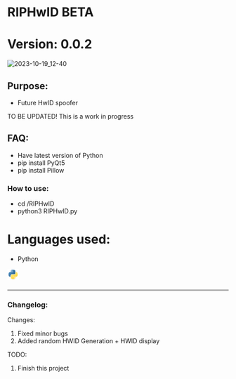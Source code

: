 # RIPHwID BETA
# Version: 0.0.2

![2023-10-19_12-40](https://github.com/Celvis-wq/RIPHwID/assets/78430018/e720842c-e041-44e0-aa09-b24986113509)

## Purpose:

- Future HwID spoofer

TO BE UPDATED! This is a work in progress
<br />

## FAQ:
- Have latest version of Python
- pip install PyQt5
- pip install Pillow

### How to use:
- cd /RIPHwID
- python3 RIPHwID.py

# Languages used:
- Python
<img align="left" alt="Python" width="26px" src="https://raw.githubusercontent.com/devicons/devicon/master/icons/python/python-original.svg" style="padding-right:10px;" />

<br />
<br />

---

### Changelog:
Changes:
1. Fixed minor bugs
2. Added random HWID Generation + HWID display

TODO:
1. Finish this project